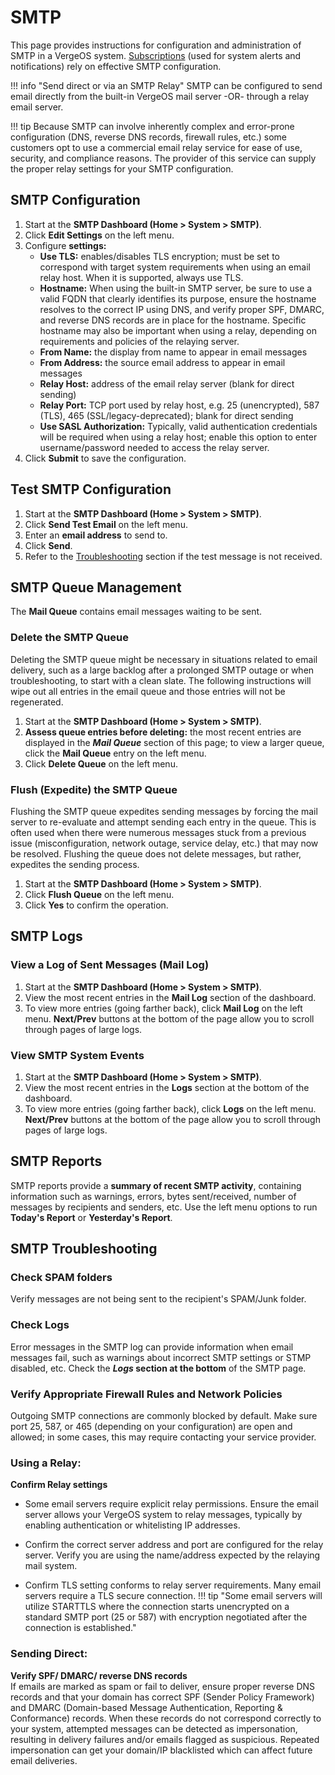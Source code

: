 # SMTP

This page provides instructions for configuration and administration of SMTP in a VergeOS system. [Subscriptions](/product-guide/system/subscriptions-overview) (used for system alerts and notifications) rely on effective SMTP configuration. 

!!! info "Send direct or via an SMTP Relay" 
    SMTP can be configured to send email directly from the built-in VergeOS mail server -OR- through a relay email server. 

!!! tip 
    Because SMTP can involve inherently complex and error-prone configuration (DNS, reverse DNS records, firewall rules, etc.) some customers opt to use a commercial email relay service for ease of use, security, and compliance reasons.  The provider of this service can supply the proper relay settings for your SMTP configuration. 

## SMTP Configuration

1. Start at the **SMTP Dashboard (Home > System > SMTP)**.
2. Click **Edit Settings** on the left menu.
3. Configure **settings:**
    * **Use TLS:** enables/disables TLS encryption; must be set to correspond with target system requirements when using an email relay host. When it is supported, always use TLS. 
    * **Hostname:** When using the built-in SMTP server, be sure to use a valid FQDN that clearly identifies its purpose, ensure the hostname resolves to the correct IP using DNS, and verify proper SPF, DMARC, and reverse DNS records are in place for the hostname. Specific hostname may also be important when using a relay, depending on requirements and policies of the relaying server. 
    * **From Name:** the display from name to appear in email messages
    * **From Address:** the source email address to appear in email messages
    * **Relay Host:** address of the email relay server (blank for direct sending)
    * **Relay Port:** TCP port used by relay host, e.g. 25 (unencrypted), 587 (TLS), 465 (SSL/legacy-deprecated); blank for direct sending
    * **Use SASL Authorization:** Typically, valid authentication credentials will be required when using a relay host; enable this option to enter username/password needed to access the relay server.
4. Click **Submit** to save the configuration.

## Test SMTP Configuration

1. Start at the **SMTP Dashboard (Home > System > SMTP)**.
2. Click **Send Test Email** on the left menu.
3. Enter an **email address** to send to.  
4. Click **Send**.
5. Refer to the [Troubleshooting](#smtp-troubleshooting) section if the test message is not received. 

## SMTP Queue Management

The **Mail Queue** contains email messages waiting to be sent.  

### Delete the SMTP Queue

Deleting the SMTP queue might be necessary in situations related to email delivery, such as a large backlog after a prolonged SMTP outage or when troubleshooting, to start with a clean slate.  The following instructions will wipe out all entries in the email queue and those entries will not be regenerated.

1. Start at the **SMTP Dashboard (Home > System > SMTP)**.
2. **Assess queue entries before deleting:** the most recent entries are displayed in the ***Mail Queue*** section of this page; to view a larger queue, click the **Mail Queue** entry on the left menu. 
3. Click **Delete Queue** on the left menu.

### Flush (Expedite) the SMTP Queue

Flushing the SMTP queue expedites sending messages by forcing the mail server to re-evaluate and attempt sending each entry in the queue.  This is often used when there were numerous messages stuck from a previous issue (misconfiguration, network outage, service delay, etc.) that may now be resolved.  Flushing the queue does not delete messages, but rather, expedites the sending process. 

1. Start at the **SMTP Dashboard (Home > System > SMTP)**.
2. Click **Flush Queue** on the left menu.
3. Click **Yes** to confirm the operation.

## SMTP Logs 

### View a Log of Sent Messages (Mail Log)
1. Start at the **SMTP Dashboard (Home > System > SMTP)**.
2. View the most recent entries in the **Mail Log** section of the dashboard.
3. To view more entries (going farther back), click **Mail Log** on the left menu.  **Next/Prev** buttons at the bottom of the page allow you to scroll through pages of large logs. 

### View SMTP System Events
1. Start at the **SMTP Dashboard (Home > System > SMTP)**.
2. View the most recent entries in the **Logs** section at the bottom of the dashboard.
3. To view more entries (going farther back), click **Logs** on the left menu.  **Next/Prev** buttons at the bottom of the page allow you to scroll through 
pages of large logs. 

## SMTP Reports

SMTP reports provide a **summary of recent SMTP activity**, containing information such as warnings, errors, bytes sent/received, number of messages by recipients and senders, etc. Use the left menu options to run **Today's Report** or **Yesterday's Report**. 

## SMTP Troubleshooting

### Check SPAM folders

Verify messages are not being sent to the recipient's SPAM/Junk folder.   

### Check Logs 

Error messages in the SMTP log can provide information when email messages fail, such as warnings about incorrect SMTP settings or STMP disabled, etc. Check the ***Logs* section at the bottom** of the SMTP page.

### Verify Appropriate Firewall Rules and Network Policies

Outgoing SMTP connections are commonly blocked by default.  Make sure port 25, 587, or 465 (depending on your configuration) are open and allowed; in some cases, this may require contacting your service provider.  

### Using a Relay: 

**Confirm Relay settings**

* Some email servers require explicit relay permissions.  Ensure the email server allows your VergeOS system to relay messages, typically by enabling authentication or whitelisting IP addresses. 

* Confirm the correct server address and port are configured for the relay server. Verify you are using the name/address expected by the relaying mail system.

* Confirm TLS setting conforms to relay server requirements.  Many email servers require a TLS secure connection.
!!! tip "Some email servers will utilize STARTTLS where the connection starts unencrypted on a standard SMTP port (25 or 587) with encryption negotiated after the connection is established." 


### Sending Direct:

**Verify SPF/ DMARC/ reverse DNS records**  
If emails are marked as spam or fail to deliver, ensure proper reverse DNS records and that your domain has correct SPF (Sender Policy Framework) and DMARC (Domain-based Message Authentication, Reporting & Conformance) records.  When these records do not correspond correctly to your system, attempted messages can be detected as impersonation, resulting in delivery failures and/or emails flagged as suspicious. Repeated impersonation can get your domain/IP blacklisted which can affect future email deliveries. 